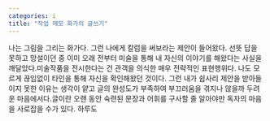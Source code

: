 ```yaml
---
categories: i
title: "작업 메모 화가의 글쓰기"
---
```

나는 그림을 그리는 화가다. 그런 나에게 칼럼을 써보라는 제안이 들어왔다. 선뜻 답을 못하고 망설이던 중 이미 오래 전부터 미술을 통해 내 자신의 이야기를 해왔다는 사실을 깨달았다.미술작품을 전시한다는 건 관객을 의식한 매우 전략적인 표현행위다. 나도 모르게 끊임없이 타인을 통해 자신을 확인해왔던 것이다. 그런 내가 쉽사리 제안을 받아들이지 못한 이유는 생각이 얕고 글의 완성도가 부족하여 부끄러움을 겪지나 않을까 두려운 마음에서다.글이란 오랜 동안 숙련된 문장과 어휘를 구사할 줄 알아야만 독자의 마음을 사로잡을 수가 있다. 하루도